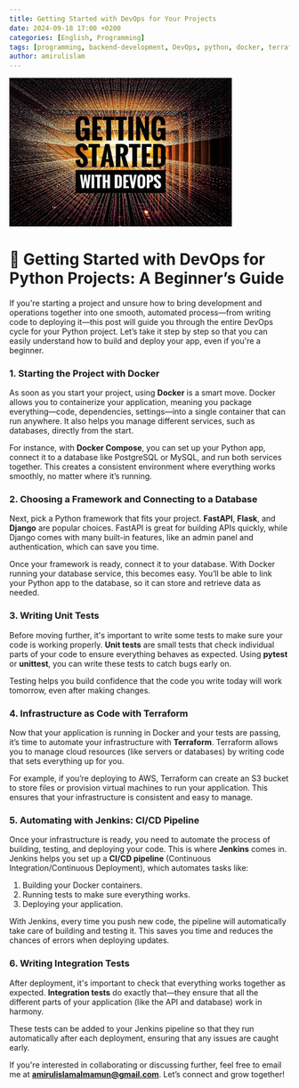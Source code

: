 ```yaml
---
title: Getting Started with DevOps for Your Projects
date: 2024-09-18 17:00 +0200
categories: [English, Programming]
tags: [programming, backend-development, DevOps, python, docker, terraform, jenkins, automation]
author: amirulislam
---
```


<img src="/assets/img/devops1.jpg" alt="devops" width="400">

# 🚀 Getting Started with DevOps for Python Projects: A Beginner’s Guide

If you're starting a project and unsure how to bring development and operations together into one smooth, automated process—from writing code to deploying it—this post will guide you through the entire DevOps cycle for your Python project. Let’s take it step by step so that you can easily understand how to build and deploy your app, even if you're a beginner.

### 1. Starting the Project with Docker

As soon as you start your project, using **Docker** is a smart move. Docker allows you to containerize your application, meaning you package everything—code, dependencies, settings—into a single container that can run anywhere. It also helps you manage different services, such as databases, directly from the start.

For instance, with **Docker Compose**, you can set up your Python app, connect it to a database like PostgreSQL or MySQL, and run both services together. This creates a consistent environment where everything works smoothly, no matter where it’s running.

### 2. Choosing a Framework and Connecting to a Database

Next, pick a Python framework that fits your project. **FastAPI**, **Flask**, and **Django** are popular choices. FastAPI is great for building APIs quickly, while Django comes with many built-in features, like an admin panel and authentication, which can save you time.

Once your framework is ready, connect it to your database. With Docker running your database service, this becomes easy. You’ll be able to link your Python app to the database, so it can store and retrieve data as needed.

### 3. Writing Unit Tests

Before moving further, it's important to write some tests to make sure your code is working properly. **Unit tests** are small tests that check individual parts of your code to ensure everything behaves as expected. Using **pytest** or **unittest**, you can write these tests to catch bugs early on.

Testing helps you build confidence that the code you write today will work tomorrow, even after making changes.

### 4. Infrastructure as Code with Terraform

Now that your application is running in Docker and your tests are passing, it’s time to automate your infrastructure with **Terraform**. Terraform allows you to manage cloud resources (like servers or databases) by writing code that sets everything up for you.

For example, if you’re deploying to AWS, Terraform can create an S3 bucket to store files or provision virtual machines to run your application. This ensures that your infrastructure is consistent and easy to manage.

### 5. Automating with Jenkins: CI/CD Pipeline

Once your infrastructure is ready, you need to automate the process of building, testing, and deploying your code. This is where **Jenkins** comes in. Jenkins helps you set up a **CI/CD pipeline** (Continuous Integration/Continuous Deployment), which automates tasks like:

1. Building your Docker containers.
2. Running tests to make sure everything works.
3. Deploying your application.

With Jenkins, every time you push new code, the pipeline will automatically take care of building and testing it. This saves you time and reduces the chances of errors when deploying updates.

### 6. Writing Integration Tests

After deployment, it's important to check that everything works together as expected. **Integration tests** do exactly that—they ensure that all the different parts of your application (like the API and database) work in harmony.

These tests can be added to your Jenkins pipeline so that they run automatically after each deployment, ensuring that any issues are caught early.

If you're interested in collaborating or discussing further, feel free to email me at **amirulislamalmamun@gmail.com**. Let’s connect and grow together!
